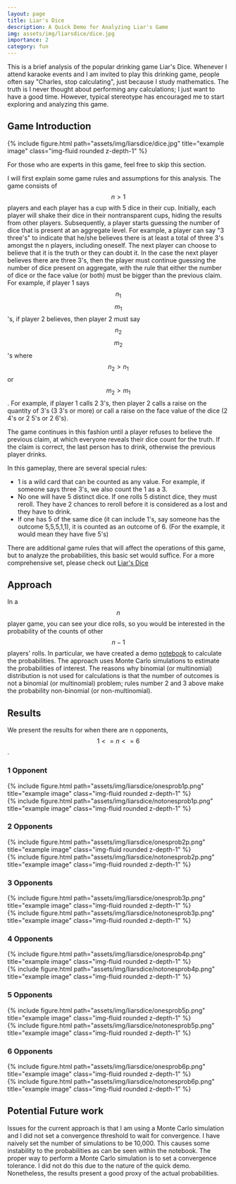 ```yaml
---
layout: page
title: Liar's Dice
description: A Quick Demo for Analyzing Liar's Game
img: assets/img/liarsdice/dice.jpg
importance: 2
category: fun
---
```


This is a brief analysis of the popular drinking game Liar's Dice. Whenever I 
attend karaoke events and I am invited to play this drinking game, people often say "Charles, stop calculating", just because I study mathematics. The truth is I never
thought about performing any calculations; I just want to have a good time. However, 
 typical stereotype has encouraged me to start exploring and analyzing this game.

## Game Introduction

<div class="row justify-content-sm-center">
    <div class="col-sm-8 mt-3 mt-md-0">
        {% include figure.html path="assets/img/liarsdice/dice.jpg" title="example image" class="img-fluid rounded z-depth-1" %}
    </div>
</div>

For those who are experts in this game, feel free to skip this section. 

I will first explain some game rules and assumptions for this analysis. The game consists of
$$n > 1$$ players and each player has a cup with 5 dice in their cup. Initially,
each player will shake their dice in their nontransparent cups, hiding the results from other players. Subsequently, a player starts guessing the number of dice that is present at an
aggregate level. For example, a player can say "3 three's" to indicate that he/she believes
there is at least a total of three 3's amongst the n players, including oneself. The next player
can choose to believe that it is the truth or they can doubt it. In the case the next player believes
there are three 3's, then the player must continue guessing the number of dice present on
aggregate, with the rule that either the number of dice or the face value (or both) must be bigger than the previous claim. For example, if player 1 says $$n_1$$ $$m_1$$'s, if player 2 believes,
then player 2 must say $$n_2$$ $$m_2$$'s where $$n_2>n_1$$ or $$m_2>m_1$$. For example, if player 1 calls 2 3's, then player 2 calls a raise on the quantity of 3's (3 3's or more) or call a raise on the face value of the dice (2 4's or 2 5's or 2 6's).

The game continues in this fashion
until a player refuses to believe the previous claim, at which everyone reveals their dice count for
the truth. If the claim is correct, the last person has to drink, otherwise the previous player drinks.

In this gameplay, there are several special rules:
- 1 is a wild card that can be counted as any value. For example, if someone says three 3's, we also count the 1 as a 3.
- No one will have 5 distinct dice. If one rolls 5 distinct dice, they must reroll. They have 2 chances to reroll
before it is considered as a lost and they have to drink.
- If one has 5 of the same dice (it can include 1's, say someone has the outcome 5,5,5,1,1), it is counted 
as an outcome of 6. (For the example, it would mean they have five 5's)

There are additional game rules that will affect the operations of this game, but to analyze
the probabilities, this basic set would suffice. For a more comprehensive set, please check out
[Liar's Dice](https://en.wikipedia.org/wiki/Liar%27s_dice)

## Approach

In a $$n$$ player game, you can see your dice rolls, so you would be interested in the probability
of the counts of other $$n-1$$ players' rolls. In particular, we have created a demo [notebook](https://github.com/tsangcharles/liars-dice/blob/master/calculations.ipynb) to calculate the probabilities. The approach uses Monte Carlo simulations to estimate the probabilities
of interest. The reasons why binomial (or multinomial) distribution is not used for calculations is that the number of outcomes is not a
binomial (or multinomial) problem; rules number 2 and 3 above make the probability non-binomial (or non-multinomial).

## Results

We present the results for when there are n opponents, $$1<= n<= 6$$.


### 1 Opponent
<div class="row justify-content-sm-center">
    <div class="col-sm-8 mt-3 mt-md-0">
        {% include figure.html path="assets/img/liarsdice/onesprob1p.png" title="example image" class="img-fluid rounded z-depth-1" %}
    </div>
</div>

<div class="row justify-content-sm-center">
    <div class="col-sm-8 mt-3 mt-md-0">
        {% include figure.html path="assets/img/liarsdice/notonesprob1p.png" title="example image" class="img-fluid rounded z-depth-1" %}
    </div>
</div>


### 2 Opponents
<div class="row justify-content-sm-center">
    <div class="col-sm-8 mt-3 mt-md-0">
        {% include figure.html path="assets/img/liarsdice/onesprob2p.png" title="example image" class="img-fluid rounded z-depth-1" %}
    </div>
</div>

<div class="row justify-content-sm-center">
    <div class="col-sm-8 mt-3 mt-md-0">
        {% include figure.html path="assets/img/liarsdice/notonesprob2p.png" title="example image" class="img-fluid rounded z-depth-1" %}
    </div>
</div>

### 3 Opponents
<div class="row justify-content-sm-center">
    <div class="col-sm-8 mt-3 mt-md-0">
        {% include figure.html path="assets/img/liarsdice/onesprob3p.png" title="example image" class="img-fluid rounded z-depth-1" %}
    </div>
</div>

<div class="row justify-content-sm-center">
    <div class="col-sm-8 mt-3 mt-md-0">
        {% include figure.html path="assets/img/liarsdice/notonesprob3p.png" title="example image" class="img-fluid rounded z-depth-1" %}
    </div>
</div>

### 4 Opponents
<div class="row justify-content-sm-center">
    <div class="col-sm-8 mt-3 mt-md-0">
        {% include figure.html path="assets/img/liarsdice/onesprob4p.png" title="example image" class="img-fluid rounded z-depth-1" %}
    </div>
</div>

<div class="row justify-content-sm-center">
    <div class="col-sm-8 mt-3 mt-md-0">
        {% include figure.html path="assets/img/liarsdice/notonesprob4p.png" title="example image" class="img-fluid rounded z-depth-1" %}
    </div>
</div>


### 5 Opponents
<div class="row justify-content-sm-center">
    <div class="col-sm-8 mt-3 mt-md-0">
        {% include figure.html path="assets/img/liarsdice/onesprob5p.png" title="example image" class="img-fluid rounded z-depth-1" %}
    </div>
</div>

<div class="row justify-content-sm-center">
    <div class="col-sm-8 mt-3 mt-md-0">
        {% include figure.html path="assets/img/liarsdice/notonesprob5p.png" title="example image" class="img-fluid rounded z-depth-1" %}
    </div>
</div>

### 6 Opponents
<div class="row justify-content-sm-center">
    <div class="col-sm-8 mt-3 mt-md-0">
        {% include figure.html path="assets/img/liarsdice/onesprob6p.png" title="example image" class="img-fluid rounded z-depth-1" %}
    </div>
</div>

<div class="row justify-content-sm-center">
    <div class="col-sm-8 mt-3 mt-md-0">
        {% include figure.html path="assets/img/liarsdice/notonesprob6p.png" title="example image" class="img-fluid rounded z-depth-1" %}
    </div>
</div>

## Potential Future work
Issues for the current approach is that I am using a Monte Carlo simulation and I did not set a convergence threshold to wait for convergence. I have naively set the number of simulations to be 10,000. This causes some instability to the probabilities as can be seen within the notebook. 
The proper way to perform a Monte Carlo simulation is to set a convergence tolerance. I did not do this due to the nature of the
quick demo. Nonetheless, the results present a good proxy of the actual probabilities. 
